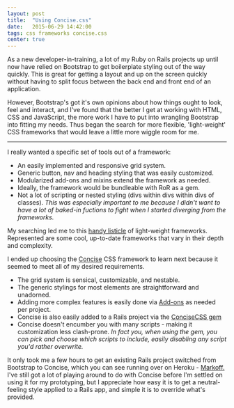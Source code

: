 ```yaml
---
layout: post
title:  "Using Concise.css"
date:   2015-06-29 14:42:00
tags: css frameworks concise.css
center: true
---
```

As a new developer-in-training, a lot of my Ruby on Rails projects up until now have relied on Bootstrap to get boilerplate styling out of the way quickly.  This is great for getting a layout and up on the screen quickly without having to split focus between the back end and front end of an application.  

However, Bootstrap's got it's own opinions about how things ought to look, feel and interact, and I've found that the better I get at working with HTML, CSS and JavaScript, the more work I have to put into wrangling Bootstrap into fitting my needs.  Thus began the search for more flexible, 'light-weight' CSS frameworks that would leave a little more wiggle room for me.  

---

I really wanted a specific set of tools out of a framework:

* An easily implemented and responsive grid system.
* Generic button, nav and heading styling that was easily customized.
* Modularized add-ons and mixins extend the framework as needed.
* Ideally, the framework would be bundleable with RoR as a gem.
* Not a lot of scripting or nested styling (divs within divs within divs of classes). *This was especially important to me because I didn't want to have a lot of baked-in fuctions to fight when I started diverging from the frameworks.*

My searching led me to this [handy listicle](http://www.hongkiat.com/blog/bootstrap-alternatives/) of light-weight frameworks. Represented are some cool, up-to-date frameworks that vary in their depth and complexity.  

I ended up choosing the [Concise](http://concisecss.com/) CSS framework to learn next because it seemed to meet all of my desired requirements.  

* The grid system is sensical, customizable, and nestable. 
* The generic stylings for most elements are straightforward and unadorned.  
* Adding more complex features is easily done via [Add-ons](http://concisecss.com/add-ons/) as needed per project.
* Concise is also easily added to a Rails project via the [ConciseCSS gem](https://github.com/ConciseCSS/concise.css-gem)
* Concise doesn't encumber you with many scripts - making it customization less clash-prone. *In fact you, when using the gem, you can pick and choose which scripts to include, easily disabling any script you'd rather overwrite.*


It only took me a few hours to get an existing Rails project switched from Bootstrap to Concise, which you can see running over on Heroku - [Markoff.](http://markoff.herokuapp.com/)  I've still got a lot of playing around to do with Concise before I'm settled on using it for my prototyping, but I appreciate how easy it is to get a neutral-feeling style applied to a Rails app, and simple it is to override what's provided.  